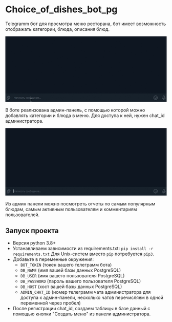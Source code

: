 # Сhoice_of_dishes_bot_pg

Telegramm бот для просмотра меню ресторана, бот имеет возможность отображать категории, блюда, описания блюд.

![.](https://github.com/Xero0a/Images/blob/main/333.gif)

В боте реализована админ-панель, с помощью которой можно добавлять категории и блюда в меню.
Для доступа к ней, нужен chat_id администратора.

![.](https://github.com/Xero0a/Images/blob/main/444.gif)

Из админ панели можно посмотреть отчеты по самым популярным блюдам, самым активным пользователям и комментариям пользователей.

## Запуск проекта
   * Версия python 3.8+
   * Устанавливаем зависимости из requirements.txt: `pip install -r requirements.txt` Для Unix-систем вместо `pip` потребуется `pip3`.
   * Добавьте в переменные окружения:
     - `BOT_TOKEN` (токен вашего телеграмм бота)
     - `DB_NAME` (имя вашей базы данных PostgreSQL)
     - `DB_USER` (имя вашего пользователя PostgreSQL)
     - `DB_PASSWORD` (пароль вашего пользователя PostgreSQL)
     - `DB_HOST` (хост вашей базы данных PostgreSQL)
     - `ADMIN_CHAT_ID` (номер телеграмм чата администратора для доступа к админ-панели, несколько чатов перечисляем в одной переменной через пробел)
   * После регистрации chat_id, создаем таблицы в базе данный с помощью кнопки "Создать меню" из панели администратора. 
     
     
